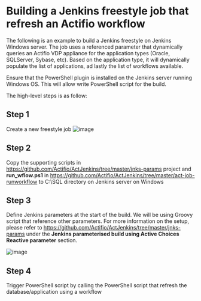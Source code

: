 # Building a Jenkins freestyle job that refresh an Actifio workflow

The following is an example to build a Jenkins freestyle on Jenkins Windows server. The job uses a referenced parameter that dynamically queries an Actifio VDP appliance for the application types (Oracle, SQLServer, Sybase, etc). Based on the application type, it will dynamically populate the list of applications, ad lastly the list of workflows available.

Ensure that the PowerShell plugin is installed on the Jenkins server running Windows OS. This will allow write PowerShell script for the build.

The high-level steps is as follow:

## Step 1
Create a new freestyle job
![image](https://user-images.githubusercontent.com/17056169/70407610-1b62ce00-1a99-11ea-85d2-739190fa6d3c.png)

## Step 2
Copy the supporting scripts in https://github.com/Actifio/ActJenkins/tree/master/jnks-params project and **run_wflow.ps1** in https://github.com/Actifio/ActJenkins/tree/master/act-job-runworkflow to C:\SQL directory on Jenkins server on Windows

## Step 3
Define Jenkins parameters at the start of the build. We will be using Groovy script that reference other parameters. For more information on the setup, please refer to https://github.com/Actifio/ActJenkins/tree/master/jnks-params under the **Jenkins parameterised build using Active Choices Reactive parameter** section.

![image](https://user-images.githubusercontent.com/17056169/70407818-e3a85600-1a99-11ea-8b1b-f0007120f957.png)

## Step 4
Trigger PowerShell script by calling the PowerShell script that refresh the database/application using a workflow
